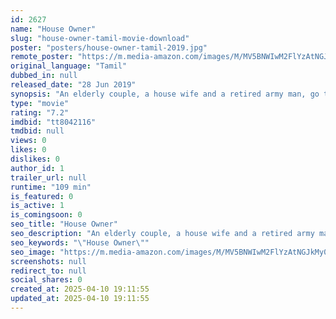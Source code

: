 ```yaml
---
id: 2627
name: "House Owner"
slug: "house-owner-tamil-movie-download"
poster: "posters/house-owner-tamil-2019.jpg"
remote_poster: "https://m.media-amazon.com/images/M/MV5BNWIwM2FlYzAtNGJkMy00YTdkLTgwOWYtNDcxYzNlNjJiNmZmXkEyXkFqcGc@._V1_SX300.jpg"
original_language: "Tamil"
dubbed_in: null
released_date: "28 Jun 2019"
synopsis: "An elderly couple, a house wife and a retired army man, go through some unanticipated moments during a rainy season in Chennai."
type: "movie"
rating: "7.2"
imdbid: "tt8042116"
tmdbid: null
views: 0
likes: 0
dislikes: 0
author_id: 1
trailer_url: null
runtime: "109 min"
is_featured: 0
is_active: 1
is_comingsoon: 0
seo_title: "House Owner"
seo_description: "An elderly couple, a house wife and a retired army man, go through some unanticipated moments during a rainy season in Chennai."
seo_keywords: "\"House Owner\""
seo_image: "https://m.media-amazon.com/images/M/MV5BNWIwM2FlYzAtNGJkMy00YTdkLTgwOWYtNDcxYzNlNjJiNmZmXkEyXkFqcGc@._V1_SX300.jpg"
screenshots: null
redirect_to: null
social_shares: 0
created_at: 2025-04-10 19:11:55
updated_at: 2025-04-10 19:11:55
---
```



